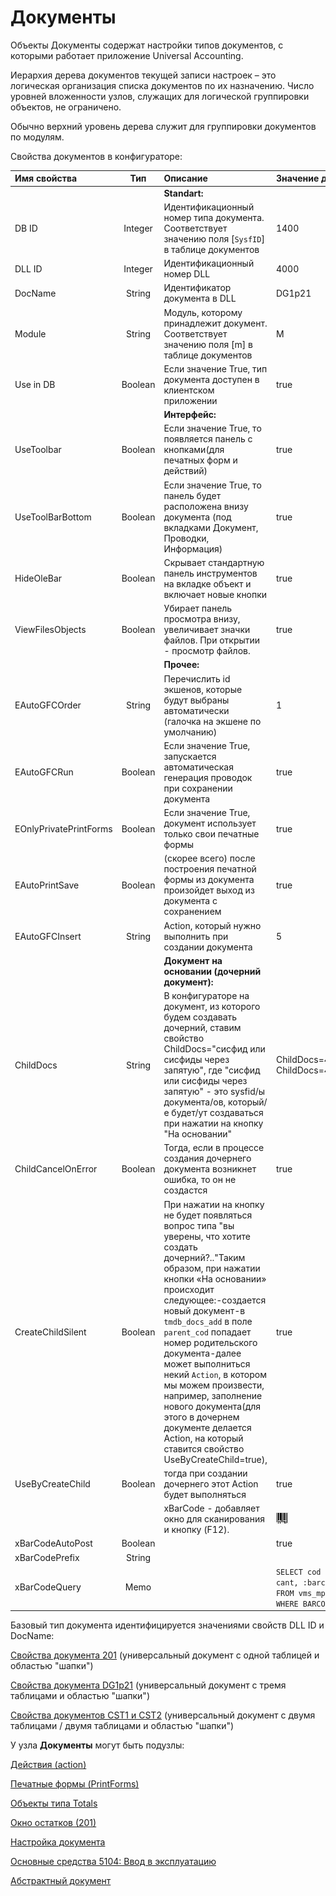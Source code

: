 # Документы

Объекты Документы содержат настройки типов документов, с которыми работает приложение Universal Accounting.

Иерархия дерева документов текущей записи настроек – это логическая организация списка документов по их назначению. Число уровней вложенности узлов, служащих для логической группировки объектов, не ограничено.

Обычно верхний уровень дерева служит для группировки документов по модулям.

Свойства документов в конфигураторе:

| **Имя свойства** | **Тип** | **Описание** | **Значение для примера** |
| :--- | :---: | :--- | :--- |
|  |  | **Standart:** |  |
| DB ID | Integer | Идентификационный номер типа документа. Соответствует значению поля \[`SysfID`\] в таблице документов | 1400 |
| DLL ID | Integer | Идентификационный номер DLL | 4000 |
| DocName | String | Идентификатор документа в DLL | DG1p21 |
| Module | String | Модуль, которому принадлежит документ. Соответствует значению поля \[m\] в таблице документов | M |
| Use in DB | Boolean | Если значение True, тип документа доступен в клиентском приложении | true |
|  |  | **Интерфейс:** |  |
| UseToolbar | Boolean | Если значение True, то появляется панель с кнопками\(для печатных форм и действий\) | true |
| UseToolBarBottom | Boolean | Если значение True, то панель будет расположена внизу документа \(под вкладками Документ, Проводки, Информация\) | true |
| HideOleBar | Boolean | Скрывает стандартную панель инструментов на  вкладке объект и включает новые кнопки | true |
| ViewFilesObjects | Boolean | Убирает панель просмотра внизу, увеличивает значки файлов. При открытии - просмотр файлов. | true |
|  |  | **Прочее:** |  |
| EAutoGFCOrder | String | Перечислить id экшенов, которые будут выбраны автоматически \(галочка на экшене по умолчанию\) | 1 |
| EAutoGFCRun | Boolean | Если значение True, запускается автоматическая генерация проводок при сохранении документа | true |
| EOnlyPrivatePrintForms | Boolean | Если значение True, документ использует только свои печатные формы | true |
| EAutoPrintSave | Boolean | \(скорее всего\) после построения печатной формы из документа произойдет выход из документа с сохранением | true |
| EAutoGFCInsert | String | Action, который нужно выполнить  при создании документа | 5 |
|  |  | **Документ на основании \(дочерний документ\):** |  |
| ChildDocs | String | В конфигураторе на документ, из которого будем создавать дочерний, ставим свойство ChildDocs="сисфид или сисфиды через запятую", где "сисфид или сисфиды через запятую" - это sysfid/ы документа/ов, который/е будет/ут создаваться при нажатии на кнопку "На основании" | ChildDocs=48341 или ChildDocs=48341,48342 |
| ChildCancelOnError | Boolean | Тогда, если в процессе создания дочернего документа возникнет ошибка, то он не создастся | true |
| CreateChildSilent | Boolean | При нажатии на кнопку не будет появляться вопрос типа "вы уверены, что хотите создать дочерний?.."Таким образом, при нажатии кнопки «На основании» происходит следующее:-создается новый документ-в `tmdb_docs_add`  в поле `parent_cod` попадает номер родительского документа-далее может выполниться некий `Action`, в котором мы можем произвести, например, заполнение нового документа\(для этого в дочернем документе делается Action, на который ставится свойство UseByCreateChild=true\), | true |
| UseByCreateChild | Boolean | тогда при создании дочернего этот Action будет выполняться | true |
|  |  | xBarCode - добавляет окно для сканирования и кнопку  \(F12\). | ![](https://github.com/prbsoft/wiki/blob/master/src/Значек%20штрих-кода.png?raw=true) |
| xBarCodeAutoPost | Boolean |  | true |
| xBarCodePrefix | String |  |  |
| xBarCodeQuery | Memo |  | `SELECT cod marfa, 1 cant, :barcode barcode  FROM vms_mpt_barcode  WHERE BARCODE =:BARCODE` |

Базовый тип документа идентифицируется значениями свойств DLL ID и DocName:

[Свойства документа 201](svoistva-dokumenta-201.md) \(универсальный документ с одной таблицей и областью "шапки"\)

[Свойства документа DG1p21](svoistva-dokumenta-dg1p21.md) \(универсальный документ с тремя таблицами и областью "шапки"\)

[Свойства документов CST1 и CST2](svoistva-dokumentov-cst1-i-cst2.md) \(универсальный документ с двумя таблицами / двумя таблицами и областью "шапки"\)

У узла **Документы** могут быть подузлы:

[Действия \(action\)](deistviya-action.md)

[Печатные формы \(PrintForms\)](pechatnye-formy-printforms.md)

[Объекты типа Totals](obekty-tipa-totals.md)

[Окно остатков \(201\)](okno-ostatkov.md)

[Настройка документа](nastroika-dokumenta.md)

[Основные средства 5104: Ввод в эксплуатацию](osnovnye-sredstva-5104-vvod-v-ekspluataciyu.md)

[Абстрактный документ](abstraktnyi-dokument.md)

